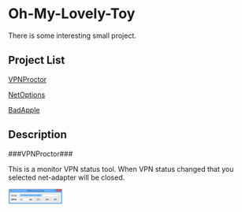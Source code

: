 Oh-My-Lovely-Toy
========
There is some interesting small project.

Project List
---
[VPNProctor](https://github.com/5loyd/Oh-My-Lovely-Toy/tree/master/VPNProctor)

[NetOptions](#)

[BadApple](#)

Description
---
###VPNProctor###

This is a monitor VPN status tool. When VPN status changed that you selected net-adapter will be closed.

<img src="https://github.com/5loyd/Oh-My-Lovely-Toy/raw/master/guis/vpnproctor.png" width=110px />

